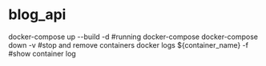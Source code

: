 # blog_api
docker-compose up --build -d #running docker-compose
docker-compose down -v #stop and remove containers
docker logs ${container_name} -f #show container log 